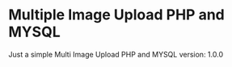 # Multiple Image Upload PHP and MYSQL

Just a simple Multi Image Upload PHP and MYSQL
version: 1.0.0

